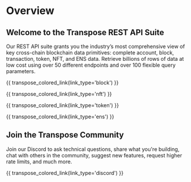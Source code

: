 # Overview

## Welcome to the Transpose REST API Suite
Our REST API suite grants you the industry’s most comprehensive view of key cross-chain blockchain data primitives: complete account, block, transaction, token, NFT, and ENS data. Retrieve billions of rows of data at low cost using over 50 different endpoints and over 100 flexible query parameters.

{{ transpose_colored_link(link_type='block') }}

{{ transpose_colored_link(link_type='nft') }}

{{ transpose_colored_link(link_type='token') }}

{{ transpose_colored_link(link_type='ens') }}

## Join the Transpose Community
Join our Discord to ask technical questions, share what you're building, chat with others in the community, suggest new features, request higher rate limits, and much more.

{{ transpose_colored_link(link_type='discord') }}


